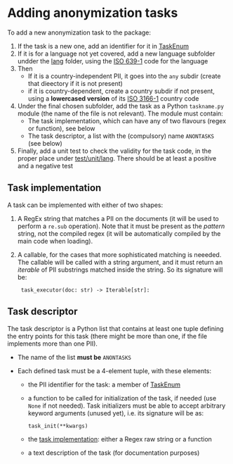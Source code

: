 # Adding anonymization tasks

To add a new anonymization task to the package:

 1. If the task is a new one, add an identifier for it in [TaskEnum]
 2. If it is for a language not yet covered, add a new language subfolder
    undder the [lang] folder, using the [ISO 639-1] code for the language
 3. Then
    * If it is a country-independent PII, it goes into the `any` subdir 
	  (create that dieectory if it is not present)
    * if it is country-dependent, create a country subdir if not present, 
	  using a **lowercased version** of its [ISO 3166-1] country code
 4. Under the final chosen subfolder, add the task as a Python `taskname.py`
    module (the name of the file is not relevant). The module must contain:
	* The task implementation, which can have any of two flavours (regex or
	  function), see below
    * The task descriptor, a list with the (compulsory) name
      `ANONTASKS` (see below)
 5. Finally, add a unit test to check the validity for the task code, in the
    proper place under [test/unit/lang]. There should be at least a positive
	and a negative test

## Task implementation

A task can be implemented with either of two shapes:
 1. A RegEx string that matches a PII on the documents (it will be used to 
   perform a `re.sub` operation). Note that it must be present as the 
   *pattern* string, not the compiled regex (it will be automatically compiled
   by the main code when loading).
 2. A callable, for the cases that more sophisticated matching is neeeded. The
    callable will be called with a string argument, and it must return an 
    *iterable* of PII substrings matched inside the string. So its signature
    will be:
   
         task_executor(doc: str) -> Iterable[str]:
   
   
   
## Task descriptor

The task descriptor is a Python list that contains at least one tuple defining
the entry points for this task (there might be more than one, if the file
implements more than one PII).

* The name of the list **must be** `ANONTASKS`

* Each defined task must be a 4-element tuple, with these elements:
   - the PII identifier for the task: a member of [TaskEnum]
   - a function to be called for initialization of the task, if needed (use
     `None` if not needed). Task initializers must be able to accept
	 arbitrary keyword arguments (unused yet), i.e. its signature will be as:
	 
	     task_init(**kwargs)

   - the [task implementation]: either a Regex raw string or a function
   - a text description of the task (for documentation purposes)

 


[task implementation]: #task-implementation
[TaskEnum]: ../src/text_anonymizer/tasks.py
[lang]: ../src/text_anonymizer/lang
[test/unit/lang]: ../test/unit/lang
[ISO 639-1]: https://en.wikipedia.org/wiki/List_of_ISO_639-1_codes
[ISO 3166-1]: https://en.wikipedia.org/wiki/ISO_3166-1_alpha-2
